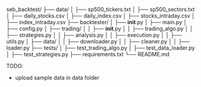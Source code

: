 seb_backtest/
├── data/
│   ├── sp500_tickers.txt
│   ├── sp500_sectors.txt
│   ├── daily_stocks.csv
│   ├── daily_index.csv
│   ├── stocks_intraday.csv
│   ├── index_intraday.csv
├── backtester/
│   ├── __init__.py
│   ├── main.py
│   ├── config.py
│   ├── trading/
│   │   ├── __init__.py
│   │   ├── trading_algo.py
│   │   ├── strategies.py
│   │   ├── analysis.py
│   │   ├── execution.py
│   │   ├── utils.py
│   ├── data/
│   │   ├── downloader.py
│   │   ├── cleaner.py
│   │   ├── loader.py
├── tests/
│   ├── test_trading_algo.py
│   ├── test_data_loader.py
│   ├── test_strategies.py
├── requirements.txt
└── README.md

TODO: 
- upload sample data in data folder 